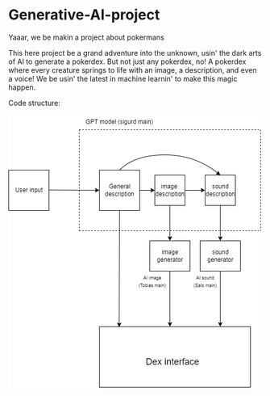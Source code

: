 # Generative-AI-project

Yaaar, we be makin a project about pokermans

This here project be a grand adventure into the unknown, usin' the dark arts of AI to generate a pokerdex. But not just any pokerdex, no! A pokerdex where every creature springs to life with an image, a description, and even a voice! We be usin' the latest in machine learnin' to make this magic happen.


Code structure:

![](./figures/genAI_codeflow.png)

